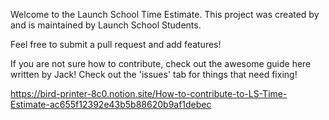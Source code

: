 Welcome to the Launch School Time Estimate.
This project was created by and is maintained by Launch School Students.

Feel free to submit a pull request and add features!

If you are not sure how to contribute, check out the awesome guide
here written by Jack! Check out the 'issues' tab for things that need fixing!

https://bird-printer-8c0.notion.site/How-to-contribute-to-LS-Time-Estimate-ac655f12392e43b5b88620b9af1debec
